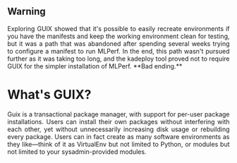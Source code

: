 ## Warning
<div align="justify">
Exploring GUIX showed that it's possible to easily recreate environments if you have the manifests and keep the working environment clean for testing, but it was a path that was abandoned after spending several weeks trying to configure a manifest to run MLPerf. In the end, this path wasn't pursued further as it was taking too long, and the kadeploy tool proved not to require GUIX for the simpler installation of MLPerf. 
**Bad ending.**
</div>

# What's GUIX?
<div align="justify">
Guix is a transactional package manager, with support for per-user package installations. Users can install their own packages without interfering with each other, yet without unnecessarily increasing disk usage or rebuilding every package. Users can in fact create as many software environments as they like—think of it as VirtualEnv but not limited to Python, or modules but not limited to your sysadmin-provided modules.
</div>
